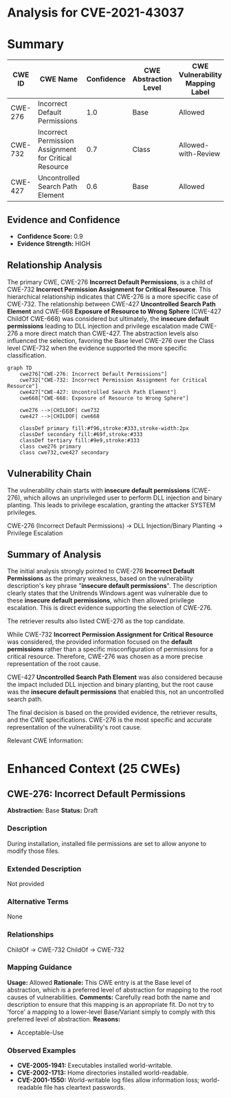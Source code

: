 # Analysis for CVE-2021-43037

# Summary
| CWE ID | CWE Name | Confidence | CWE Abstraction Level | CWE Vulnerability Mapping Label | CWE-Vulnerability Mapping Notes |
|---|---|---|---|---|---|
| CWE-276 | Incorrect Default Permissions | 1.0 | Base | Allowed | Primary CWE |
| CWE-732 | Incorrect Permission Assignment for Critical Resource | 0.7 | Class | Allowed-with-Review | Secondary Candidate |
| CWE-427 | Uncontrolled Search Path Element | 0.6 | Base | Allowed | Secondary Candidate |

## Evidence and Confidence

*   **Confidence Score:** 0.9
*   **Evidence Strength:** HIGH

## Relationship Analysis
The primary CWE, CWE-276 **Incorrect Default Permissions**, is a child of CWE-732 **Incorrect Permission Assignment for Critical Resource**. This hierarchical relationship indicates that CWE-276 is a more specific case of CWE-732. The relationship between CWE-427 **Uncontrolled Search Path Element** and CWE-668 **Exposure of Resource to Wrong Sphere** (CWE-427 ChildOf CWE-668) was considered but ultimately, the **insecure default permissions** leading to DLL injection and privilege escalation made CWE-276 a more direct match than CWE-427. The abstraction levels also influenced the selection, favoring the Base level CWE-276 over the Class level CWE-732 when the evidence supported the more specific classification.

```mermaid
graph TD
    cwe276["CWE-276: Incorrect Default Permissions"]
    cwe732["CWE-732: Incorrect Permission Assignment for Critical Resource"]
    cwe427["CWE-427: Uncontrolled Search Path Element"]
    cwe668["CWE-668: Exposure of Resource to Wrong Sphere"]

    cwe276 -->|CHILDOF| cwe732
    cwe427 -->|CHILDOF| cwe668
    
    classDef primary fill:#f96,stroke:#333,stroke-width:2px
    classDef secondary fill:#69f,stroke:#333
    classDef tertiary fill:#9e9,stroke:#333
    class cwe276 primary
    class cwe732,cwe427 secondary
```

## Vulnerability Chain
The vulnerability chain starts with **insecure default permissions** (CWE-276), which allows an unprivileged user to perform DLL injection and binary planting. This leads to privilege escalation, granting the attacker SYSTEM privileges.

CWE-276 (Incorrect Default Permissions) -> DLL Injection/Binary Planting -> Privilege Escalation

## Summary of Analysis
The initial analysis strongly pointed to CWE-276 **Incorrect Default Permissions** as the primary weakness, based on the vulnerability description's key phrase "**insecure default permissions**". The description clearly states that the Unitrends Windows agent was vulnerable due to these **insecure default permissions**, which then allowed privilege escalation. This is direct evidence supporting the selection of CWE-276.

The retriever results also listed CWE-276 as the top candidate.

While CWE-732 **Incorrect Permission Assignment for Critical Resource** was considered, the provided information focused on the **default permissions** rather than a specific misconfiguration of permissions for a critical resource. Therefore, CWE-276 was chosen as a more precise representation of the root cause.

CWE-427 **Uncontrolled Search Path Element** was also considered because the impact included DLL injection and binary planting, but the root cause was the **insecure default permissions** that enabled this, not an uncontrolled search path.

The final decision is based on the provided evidence, the retriever results, and the CWE specifications. CWE-276 is the most specific and accurate representation of the vulnerability's root cause.

Relevant CWE Information:

# Enhanced Context (25 CWEs)

## CWE-276: Incorrect Default Permissions
**Abstraction:** Base
**Status:** Draft

### Description
During installation, installed file permissions are set to allow anyone to modify those files.

### Extended Description
Not provided

### Alternative Terms
None

### Relationships
ChildOf -> CWE-732
ChildOf -> CWE-732

### Mapping Guidance
**Usage:** Allowed
**Rationale:** This CWE entry is at the Base level of abstraction, which is a preferred level of abstraction for mapping to the root causes of vulnerabilities.
**Comments:** Carefully read both the name and description to ensure that this mapping is an appropriate fit. Do not try to 'force' a mapping to a lower-level Base/Variant simply to comply with this preferred level of abstraction.
**Reasons:**
- Acceptable-Use

### Observed Examples
- **CVE-2005-1941:** Executables installed world-writable.
- **CVE-2002-1713:** Home directories installed world-readable.
- **CVE-2001-1550:** World-writable log files allow information loss; world-readable file has cleartext passwords.